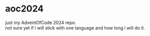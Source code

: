 # aoc2024

just my AdventOfCode 2024 repo.  
not sure yet if i will stick with one language and how long i will do it.